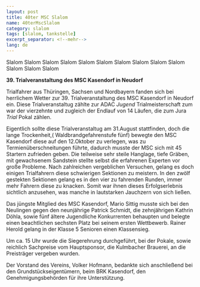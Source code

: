```yaml
---
layout: post
title: 40ter MSC Slalom
name: 40terMscSlalom
category: slalom
tags: [slalom, tankstelle]
excerpt_separator: <!--mehr-->
lang: de
---
```


Slalom Slalom Slalom Slalom Slalom Slalom Slalom Slalom Slalom Slalom Slalom Slalom Slalom

<!--mehr-->

**39. Trialveranstaltung des MSC Kasendorf in Neudorf**

Trialfahrer aus Thüringen, Sachsen  und Nordbayern fanden sich bei herrlichem Wetter zur 39. Trialveranstaltung des MSC Kasendorf in Neudorf ein. Diese Trialveranstaltug zählte zur ADAC *Jugend* Trialmeisterschaft zum war der vierzehnte und zugleich der Endlauf von 14 Läufen, die zum Jura *Trial* Pokal zählen.

Eigentlich sollte diese Trialveranstaltug am 31.August stattfinden, doch die lange Trockenheit,( Waldbrandgefahrenstufe fünf) bewegte den MSC Kasendorf diese auf den 12.Oktober zu verlegen, was zu Termienüberschneitungen führte, dadurch musste der MSC sich mit 45 Startern zufrieden geben. Die teilweise sehr steile Hanglage, tiefe Gräben, mit gewachsenem Sandstein stellte selbst die erfahrenen Experten vor große Probleme. Nach zahlreichen vergeblichen Versuchen, gelang es doch einigen Trialfahrern diese schwierigen Sektionen zu meistern. In den zwölf gestekten Sektionen gelang es in den vier zu fahrenden Runden, immer mehr Fahrern diese zu knacken. Somit war ihnen dieses Erfolgserlebnis sichtlich anzusehen, was manche in lautstarken Jauchzern von sich ließen.

Das jüngste Mitglied des MSC Kasendorf, Mario Sittig musste sich bei den Neulingen gegen den neunjährige Patrick Schmidt, die zehnjährigen Kathrin Döhla, sowie fünf ältere Jugendliche Konkurrenten behaupten und belegte einen beachtlichen sechsten Platz bei seinem ersten Wettbewerb. Rainer Herold gelang in der Klasse 5 Senioren einen Klassensieg.

Um ca. 15 Uhr wurde die Siegerehrung durchgeführt, bei der Pokale,  sowie reichlich Sachpreise vom Hauptsponsor, die Kulmbacher Brauerei, an die Preisträger vergeben wurden.

Der Vorstand des Vereins, Volker Hofmann, bedankte sich anschließend bei den Grundstückseigentümern, beim BRK Kasendorf, den Genehmigungsbehörden für ihre Unterstützung.
